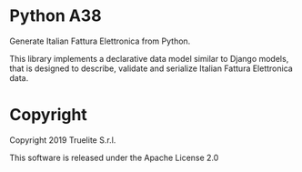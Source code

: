 # Python A38

Generate Italian Fattura Elettronica from Python.

This library implements a declarative data model similar to Django models, that
is designed to describe, validate and serialize Italian Fattura Elettronica
data.

# Copyright

Copyright 2019 Truelite S.r.l.

This software is released under the Apache License 2.0
